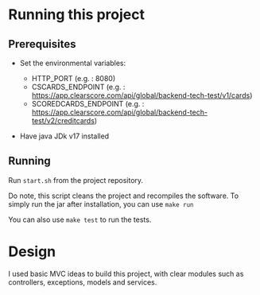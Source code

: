 # Running this project

## Prerequisites

- Set the environmental variables:

  - HTTP_PORT (e.g. : 8080)
  - CSCARDS_ENDPOINT (e.g. : https://app.clearscore.com/api/global/backend-tech-test/v1/cards)
  - SCOREDCARDS_ENDPOINT (e.g. : https://app.clearscore.com/api/global/backend-tech-test/v2/creditcards)

- Have java JDk v17 installed

## Running

Run `start.sh` from the project repository.

Do note, this script cleans the project and recompiles the software.
To simply run the jar after installation, you can use `make run`

You can also use `make test` to run the tests.

# Design

I used basic MVC ideas to build this project, with clear 
modules such as controllers, exceptions, models and services.
